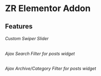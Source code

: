 # ZR Elementor Addon

## Features

###### Custom Swiper Slider

###### Ajax Search Filter for posts widget

###### Ajax Archive/Category Filter for posts widget




